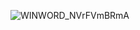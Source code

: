 ![WINWORD_NVrFVmBRmA](https://github.com/KarynaMishchenko/apitesting/assets/74594188/a120dfd5-5ab5-453d-9143-7e9649782918)
